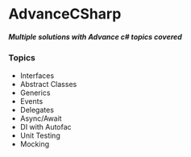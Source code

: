 # AdvanceCSharp
##### Multiple solutions with Advance c# topics covered

### Topics
- Interfaces
- Abstract Classes
- Generics
- Events
- Delegates
- Async/Await
- DI with Autofac
- Unit Testing
- Mocking

